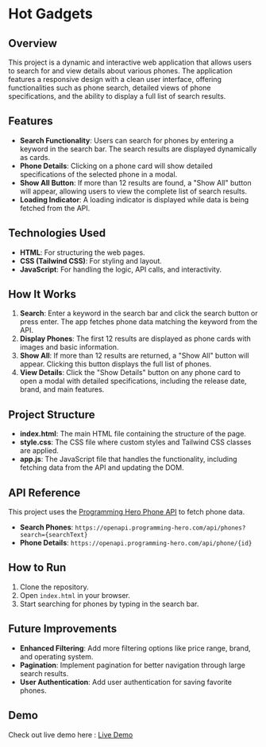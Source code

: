 # Hot Gadgets

## Overview

This project is a dynamic and interactive web application that allows users to search for and view details about various phones. The application features a responsive design with a clean user interface, offering functionalities such as phone search, detailed views of phone specifications, and the ability to display a full list of search results.

## Features

- **Search Functionality**: Users can search for phones by entering a keyword in the search bar. The search results are displayed dynamically as cards.
- **Phone Details**: Clicking on a phone card will show detailed specifications of the selected phone in a modal.
- **Show All Button**: If more than 12 results are found, a "Show All" button will appear, allowing users to view the complete list of search results.
- **Loading Indicator**: A loading indicator is displayed while data is being fetched from the API.

## Technologies Used

- **HTML**: For structuring the web pages.
- **CSS (Tailwind CSS)**: For styling and layout.
- **JavaScript**: For handling the logic, API calls, and interactivity.

## How It Works

1. **Search**: Enter a keyword in the search bar and click the search button or press enter. The app fetches phone data matching the keyword from the API.
2. **Display Phones**: The first 12 results are displayed as phone cards with images and basic information.
3. **Show All**: If more than 12 results are returned, a "Show All" button will appear. Clicking this button displays the full list of phones.
4. **View Details**: Click the "Show Details" button on any phone card to open a modal with detailed specifications, including the release date, brand, and main features.

## Project Structure

- **index.html**: The main HTML file containing the structure of the page.
- **style.css**: The CSS file where custom styles and Tailwind CSS classes are applied.
- **app.js**: The JavaScript file that handles the functionality, including fetching data from the API and updating the DOM.

## API Reference

This project uses the [Programming Hero Phone API](https://openapi.programming-hero.com/api/phones) to fetch phone data.

- **Search Phones**: `https://openapi.programming-hero.com/api/phones?search={searchText}`
- **Phone Details**: `https://openapi.programming-hero.com/api/phone/{id}`

## How to Run

1. Clone the repository.
2. Open `index.html` in your browser.
3. Start searching for phones by typing in the search bar.

## Future Improvements

- **Enhanced Filtering**: Add more filtering options like price range, brand, and operating system.
- **Pagination**: Implement pagination for better navigation through large search results.
- **User Authentication**: Add user authentication for saving favorite phones.

## Demo

Check out live demo here : [Live Demo]()